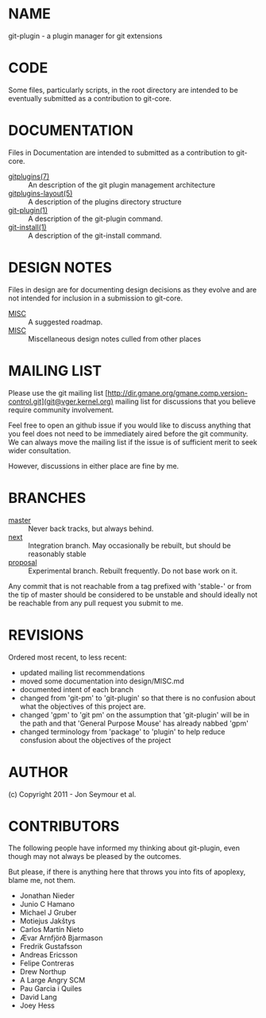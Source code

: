 NAME
====
git-plugin - a plugin manager for git extensions

CODE
====
Some files, particularly scripts, in the root directory are intended to be eventually submitted as a contribution to git-core.

DOCUMENTATION
=============
Files in Documentation are intended to submitted as a contribution to git-core.

<dl>
<dt><a href="/jonseymour/git-plugin/blob/master/Documentation/gitplugins.txt">gitplugins(7)</a></dt>
<dd>An description of the git plugin management architecture</dd>
<dt><a href="/jonseymour/git-plugin/blob/master/Documentation/gitplugins-layout.txt">gitplugins-layout(5)</a></dt>
<dd>A description of the plugins directory structure</dd>
<dt><a href="/jonseymour/git-plugin/blob/master/Documentation/git-plugin.txt">git-plugin(1)</a></dt>
<dd>A description of the git-plugin command.</dd>
<dt><a href="/jonseymour/git-plugin/blob/master/Documentation/git-install.txt">git-install(1)</a></dt>
<dd>A description of the git-install command.</dd>
</dl>

DESIGN NOTES
============
Files in design are for documenting design decisions as they evolve and are not
intended for inclusion in a submission to git-core.
<dl>
<dt><a href="design/ROADMAP.md">MISC</a></dt>
<dd>A suggested roadmap.</dd>
<dt><a href="design/MISC.md">MISC</a></dt>
<dd>Miscellaneous design notes culled from other places</dd>
</dl>

MAILING LIST
============
Please use the git mailing list [http://dir.gmane.org/gmane.comp.version-control.git](git@vger.kernel.org) mailing list 
for discussions that you believe require community involvement. 

Feel free to open an github issue if you would like to discuss anything that you feel does not need to be immediately 
aired before the git community. We can always move the mailing list if the issue is of sufficient merit to seek wider consultation.

However, discussions in either place are fine by me.

BRANCHES
========
<dl>
   <dt><a href="https://github.com/jonseymour/git-plugin/master">master</a></dt>
   <dd>Never back tracks, but always behind.</dd>
   <dt><a href="https://github.com/jonseymour/git-plugin/next">next</a></dt>
   <dd>Integration branch. May occasionally be rebuilt, but should be reasonably stable</dd>
   <dt><a href="https://github.com/jonseymour/git-plugin/proposal">proposal</a></dt>
   <dd>Experimental branch. Rebuilt frequently. Do not base work on it.</dd>
</dl>

Any commit that is not reachable from a tag prefixed with 'stable-' or from the tip of master 
should be considered to be unstable and should ideally not be reachable from any pull request you
submit to me.

REVISIONS
=========
Ordered most recent, to less recent:

* updated mailing list recommendations
* moved some documentation into design/MISC.md
* documented intent of each branch
* changed from 'git-pm' to 'git-plugin' so that there is no confusion about what the objectives of this project are.
* changed 'gpm' to 'git pm' on the assumption that 'git-plugin' will be in the path and that 'General Purpose Mouse' has already nabbed 'gpm'
* changed terminology from 'package' to 'plugin' to help reduce consfusion about the objectives of the project

AUTHOR
======
(c) Copyright 2011 - Jon Seymour et al.

CONTRIBUTORS
============
The following people have informed my thinking about git-plugin, even though may not always be pleased by the outcomes.

But please, if there is anything here that throws you into fits of apoplexy, blame me, not them.

* Jonathan Nieder
* Junio C Hamano
* Michael J Gruber
* Motiejus Jakštys
* Carlos Martín Nieto
* Ævar Arnfjörð Bjarmason
* Fredrik Gustafsson
* Andreas Ericsson
* Felipe Contreras
* Drew Northup
* A Large Angry SCM
* Pau Garcia i Quiles
* David Lang
* Joey Hess
